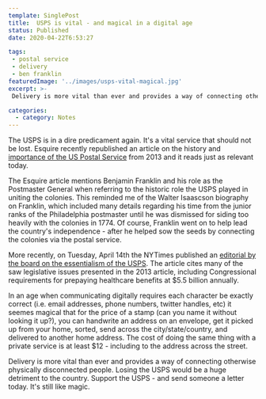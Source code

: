 ```yaml
---
template: SinglePost
title:  USPS is vital - and magical in a digital age
status: Published
date: 2020-04-22T6:53:27
tags:
 - postal service
 - delivery
 - ben franklin
featuredImage: '../images/usps-vital-magical.jpg'
excerpt: >-
 Delivery is more vital than ever and provides a way of connecting otherwise physically disconnected people. Losing the USPS would be a huge detriment to the country. Support the USPS - and send someone a letter today. It's still like magic. The USPS is in a dire predicament again. It's a vital service that should not be lost.

categories:
  - category: Notes
---
```

The USPS is in a dire predicament again. It's a vital service that should not be lost. Esquire recently republished an article on the history and [importance of the US Postal Service](https://classic.esquire.com/article/2013/2/1/do-we-really-want-to-live-without-the-post-office) from 2013 and it reads just as relevant today.

The Esquire article mentions Benjamin Franklin and his role as the Postmaster General when referring to the historic role the USPS played in uniting the colonies. This reminded me of the Walter Isaascson biography on Franklin, which included many details regarding his time from the junior ranks of the Philadelphia postmaster until he was dismissed for siding too heavily with the colonies in 1774. Of course, Franklin went on to help lead the country's independence - after he helped sow the seeds by connecting the colonies via the postal service.

More recently, on Tuesday, April 14th the NYTimes published an [editorial by the board on the essentialism of the USPS](https://www.nytimes.com/2020/04/14/opinion/usps-coronavirus.html). The article cites many of the saw legislative issues presented in the 2013 article, including Congressional requirements for prepaying healthcare benefits at $5.5 billion annually.

In an age when communicating digitally requires each character be exactly correct  (i.e. email addresses, phone numbers, twitter handles, etc) it seemes magical that for the price of a stamp (can you name it without looking it up?), you can handwrite an address on an envelope, get it picked up from your home, sorted, send across the city/state/country, and delivered to another home address. The cost of doing the same thing with a private service is at least $12 - including to the address across the street.

Delivery is more vital than ever and provides a way of connecting otherwise physically disconnected people. Losing the USPS would be a huge detriment to the country. Support the USPS - and send someone a letter today. It's still like magic.
